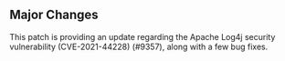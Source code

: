 ## Major Changes

This patch is providing an update regarding the Apache Log4j security vulnerability (CVE-2021-44228) (#9357), along with a few bug fixes.
